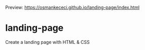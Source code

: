 Preview: https://osmankececi.github.io/landing-page/index.html

# landing-page
Create a landing page with HTML &amp; CSS
